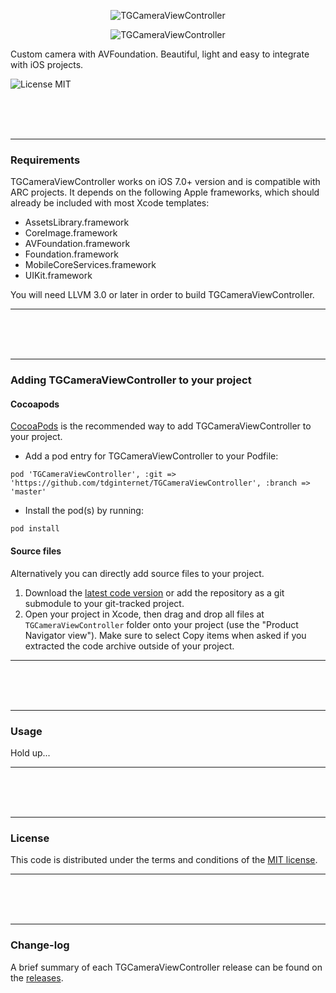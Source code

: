 <p align="center">
  <img src="http://s23.postimg.org/4psw1dtyj/TGCamera_View_Controller.png" alt="TGCameraViewController" title="TGCameraViewController">
</p>

<p align="center">
  <img src="http://s13.postimg.org/cjxkzgu87/TGCamera_View_Controller.png" alt="TGCameraViewController" title="TGCameraViewController">
</p>

Custom camera with AVFoundation. Beautiful, light and easy to integrate with iOS projects.

![License MIT](https://go-shields.herokuapp.com/license-MIT-blue.png)

<br/><br/><br/>

---

### Requirements

TGCameraViewController works on iOS 7.0+ version and is compatible with ARC projects. It depends on the following Apple frameworks, which should already be included with most Xcode templates:

* AssetsLibrary.framework
* CoreImage.framework
* AVFoundation.framework
* Foundation.framework
* MobileCoreServices.framework
* UIKit.framework

You will need LLVM 3.0 or later in order to build TGCameraViewController.

---

<br/><br/><br/>

---

### Adding TGCameraViewController to your project

#### Cocoapods

[CocoaPods](http://cocoapods.org) is the recommended way to add TGCameraViewController to your project.

* Add a pod entry for TGCameraViewController to your Podfile:

```
pod 'TGCameraViewController', :git => 'https://github.com/tdginternet/TGCameraViewController', :branch => 'master'
```

* Install the pod(s) by running:

```
pod install
```

#### Source files

Alternatively you can directly add source files to your project.

1. Download the [latest code version](https://github.com/tdginternet/TGCameraViewController/archive/master.zip) or add the repository as a git submodule to your git-tracked project.
2. Open your project in Xcode, then drag and drop all files at `TGCameraViewController` folder onto your project (use the "Product Navigator view"). Make sure to select Copy items when asked if you extracted the code archive outside of your project.

---

<br/><br/><br/>

---

### Usage

Hold up...

---

<br/><br/><br/>

---

### License

This code is distributed under the terms and conditions of the [MIT license](LICENSE).

---

<br/><br/><br/>

---

### Change-log

A brief summary of each TGCameraViewController release can be found on the [releases](https://github.com/tdginternet/TGCameraViewController/releases).